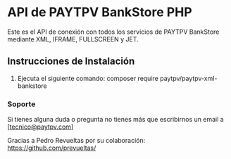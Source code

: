 API de PAYTPV BankStore PHP
=====================

Este es el API de conexión con todos los servicios de PAYTPV BankStore mediante XML, IFRAME, FULLSCREEN y JET.

## Instrucciones de Instalación

1. Ejecuta el siguiente comando: composer require paytpv/paytpv-xml-bankstore

### Soporte

Si tienes alguna duda o pregunta no tienes más que escribirnos un email a [tecnico@paytpv.com]

Gracias a Pedro Revueltas por su colaboración: https://github.com/prevueltas/